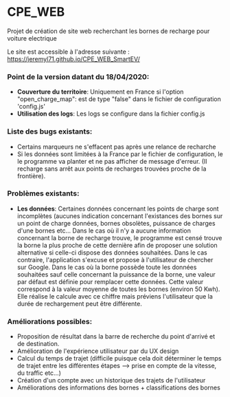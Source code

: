 
# CPE_WEB
Projet de création de site web recherchant les bornes de recharge pour voiture electrique

Le site est accessible à l'adresse suivante : https://jeremyl71.github.io/CPE_WEB_SmartEV/


### Point de la version datant du 18/04/2020:
- **Couverture du territoire**: Uniquement en France si l'option "open_charge_map": est
de type "false" dans le fichier de configuration 'config.js'
- **Utilisation des logs**: Les logs se configure dans la fichier config.js

### **Liste des bugs existants**: 
- Certains marqueurs ne s'effacent pas après une relance de recharche
- Si les données sont limitées à la France par le fichier de configuration, le
le programme va planter et ne pas afficher de message d'erreur. (Il  recharge sans arrêt
aux points de recharges trouvées proche de la frontière).

### **Problèmes existants**:
- **Les données**: Certaines données concernant les points de charge sont incomplètes (aucunes
indication concernant l'existances des bornes sur un point de charge données, bornes
obsolètes, puissance de charges d'une bornes etc... Dans le cas où il n'y a aucune information
concernant la borne de recharge trouve, le programme est censé trouve la borne la plus proche de
cette dernière afin de proposer une solution alternative si celle-ci dispose des données souhaitées.
Dans le cas contraire, l'application s'excuse et propose à l'utilisateur de chercher sur Google.
Dans le cas où la borne possède toute les données souhaitées sauf celle concernant la puissance de 
la borne, une valeur par défaut est définie pour remplacer cette données. Cette valeur correspond à 
la valeur moyenne de toutes les bornes (environ 50 Kwh). Elle réalise le calcule avec ce chiffre
mais préviens l'utilisateur que la durée de rechargement peut être différente.


### **Améliorations possibles**:
- Proposition de résultat dans la barre de recherche du point d'arrivé et de destination.
- Amélioration de l'expérience utilisateur par du UX design
- Calcul du temps de trajet (difficile puisque cela doit déterminer le temps de trajet 
entre les différentes étapes --> prise en compte de la vitesse, du traffic etc...)
- Création d'un compte avec un historique des trajets de l'utilisateur
- Améliorations des informations des bornes + classifications des bornes

    

